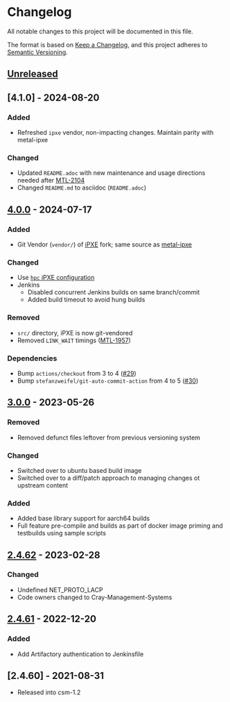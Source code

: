 # Changelog
All notable changes to this project will be documented in this file.

The format is based on [Keep a Changelog](https://keepachangelog.com/en/1.0.0/),
and this project adheres to [Semantic Versioning](https://semver.org/spec/v2.0.0.html).

## [Unreleased]

## [4.1.0] - 2024-08-20
### Added
- Refreshed `ipxe` vendor, non-impacting changes. Maintain parity with metal-ipxe

### Changed

- Updated `README.adoc` with new maintenance and usage directions needed after [MTL-2104](https://jira-pro.it.hpe.com:8443/browse/MTL-2104)
- Changed `README.md` to asciidoc (`README.adoc`)

## [4.0.0] - 2024-07-17
### Added

- Git Vendor (`vendor/`) of [iPXE](https://github.com/Cray-HPE/ipxe) fork; same source as [metal-ipxe](https://github.com/Cray-HPE/metal-ipxe)

### Changed

- Use [`hpc` iPXE configuration](https://github.com/Cray-HPE/ipxe/tree/master/src/config/hpc)
- Jenkins
    - Disabled concurrent Jenkins builds on same branch/commit
    - Added build timeout to avoid hung builds

### Removed
- `src/` directory, iPXE is now git-vendored
- Removed `LINK_WAIT` timings ([MTL-1957](https://jira-pro.it.hpe.com:8443/browse/MTL-1957))

### Dependencies
- Bump `actions/checkout` from 3 to 4 ([#29](https://github.com/Cray-HPE/ipxe-tpsw-clone/pull/29))
- Bump `stefanzweifel/git-auto-commit-action` from 4 to 5 ([#30](https://github.com/Cray-HPE/ipxe-tpsw-clone/pull/30))

## [3.0.0] - 2023-05-26
### Removed
- Removed defunct files leftover from previous versioning system
### Changed
- Switched over to ubuntu based build image
- Switched over to a diff/patch approach to managing changes ot upstream content
### Added
- Added base library support for aarch64 builds
- Full feature pre-compile and builds as part of docker image priming and testbuilds using sample scripts

## [2.4.62] - 2023-02-28
### Changed
- Undefined NET_PROTO_LACP
- Code owners changed to Cray-Management-Systems

## [2.4.61] - 2022-12-20
### Added
- Add Artifactory authentication to Jenkinsfile

## [2.4.60] - 2021-08-31
- Released into csm-1.2

[Unreleased]: https://github.com/Cray-HPE/ipxe-tpsw-clone/compare/v4.0.0...HEAD
[4.0.0]: https://github.com/Cray-HPE/ipxe-tpsw-clone/compare/v3.0.0...v4.0.0
[3.0.0]: https://github.com/Cray-HPE/ipxe-tpsw-clone/compare/v2.4.62...v3.0.0
[2.4.62]: https://github.com/Cray-HPE/ipxe-tpsw-clone/compare/v2.4.61...2.4.62
[2.4.61]: https://github.com/Cray-HPE/ipxe-tpsw-clone/compare/v2.4.60...2.4.61	
